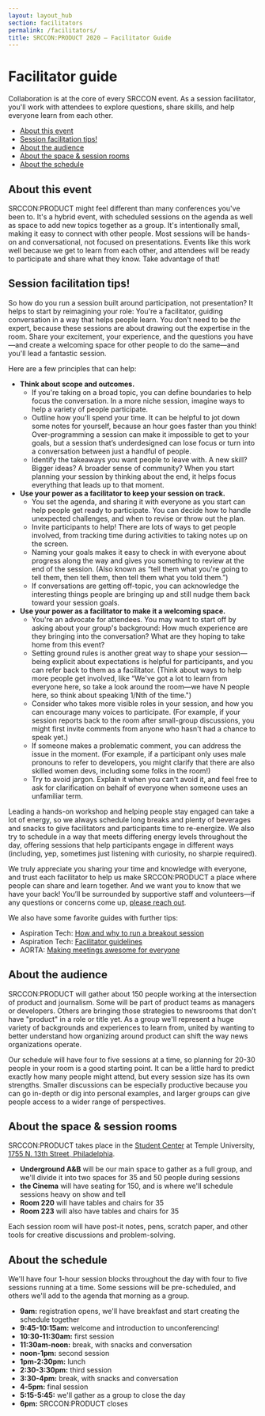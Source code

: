 ```yaml
---
layout: layout_hub
section: facilitators
permalink: /facilitators/
title: SRCCON:PRODUCT 2020 — Facilitator Guide
---
```


# Facilitator guide

Collaboration is at the core of every SRCCON event. As a session facilitator, you'll work with attendees to explore questions, share skills, and help everyone learn from each other.


* [About this event](#about-this-event)
* [Session facilitation tips!](#session-facilitation-tips)
* [About the audience](#about-the-audience)
* [About the space & session rooms](#about-the-space)
* [About the schedule](#about-the-schedule)

<span id="about-this-event"></span>

## About this event

SRCCON:PRODUCT might feel different than many conferences you've been to. It's a hybrid event, with scheduled sessions on the agenda as well as space to add new topics together as a group. It's intentionally small, making it easy to connect with other people. Most sessions will be hands-on and conversational, not focused on presentations. Events like this work well because we get to learn from each other, and attendees will be ready to participate and share what they know. Take advantage of that!

<span id="session-facilitation-tips"></span>

## Session facilitation tips!

So how do you run a session built around participation, not presentation? It helps to start by reimagining your role: You're a facilitator, guiding conversation in a way that helps people learn. You don't need to be _the_ expert, because these sessions are about drawing out the expertise in the room. Share your excitement, your experience, and the questions you have—and create a welcoming space for other people to do the same—and you'll lead a fantastic session.

Here are a few principles that can help:

* **Think about scope and outcomes.**
    * If you're taking on a broad topic, you can define boundaries to help focus the conversation. In a more niche session, imagine ways to help a variety of people participate.
    * Outline how you'll spend your time. It can be helpful to jot down some notes for yourself, because an hour goes faster than you think! Over-programming a session can make it impossible to get to your goals, but a session that’s underdesigned can lose focus or turn into a conversation between just a handful of people.
    * Identify the takeaways you want people to leave with. A new skill? Bigger ideas? A broader sense of community? When you start planning your session by thinking about the end, it helps focus everything that leads up to that moment.
* **Use your power as a facilitator to keep your session on track.**
    * You set the agenda, and sharing it with everyone as you start can help people get ready to participate. You can decide how to handle unexpected challenges, and when to revise or throw out the plan.
    * Invite participants to help! There are lots of ways to get people involved, from tracking time during activities to taking notes up on the screen.
    * Naming your goals makes it easy to check in with everyone about progress along the way and gives you something to review at the end of the session. (Also known as “tell them what you're going to tell them, then tell them, then tell them what you told them.”)
    * If conversations are getting off-topic, you can acknowledge the interesting things people are bringing up and still nudge them back toward your session goals.
* **Use your power as a facilitator to make it a welcoming space.**
    * You're an advocate for attendees. You may want to start off by asking about your group's background: How much experience are they bringing into the conversation? What are they hoping to take home from this event?
    * Setting ground rules is another great way to shape your session—being explicit about expectations is helpful for participants, and you can refer back to them as a facilitator. (Think about ways to help more people get involved, like “We've got a lot to learn from everyone here, so take a look around the room—we have N people here, so think about speaking 1/Nth of the time.")
    * Consider who takes more visible roles in your session, and how you can encourage many voices to participate. (For example, if your session reports back to the room after small-group discussions, you might first invite comments from anyone who hasn't had a chance to speak yet.)
    * If someone makes a problematic comment, you can address the issue in the moment. (For example, if a participant only uses male pronouns to refer to developers, you might clarify that there are also skilled women devs, including some folks in the room!)
    * Try to avoid jargon. Explain it when you can't avoid it, and feel free to ask for clarification on behalf of everyone when someone uses an unfamiliar term.

Leading a hands-on workshop and helping people stay engaged can take a lot of energy, so we always schedule long breaks and plenty of beverages and snacks to give facilitators and participants time to re-energize. We also try to schedule in a way that meets differing energy levels throughout the day, offering sessions that help participants engage in different ways (including, yep, sometimes just listening with curiosity, no sharpie required).

We truly appreciate you sharing your time and knowledge with everyone, and trust each facilitator to help us make SRCCON:PRODUCT a place where people can share and learn together. And we want you to know that we have your back! You’ll be surrounded by supportive staff and volunteers—if any questions or concerns come up, [please reach out](mailto:srccon@opennews.org).

We also have some favorite guides with further tips:

* Aspiration Tech: [How and why to run a breakout session](http://facilitation.aspirationtech.org/index.php?title=Facilitation:Break-Outs)
* Aspiration Tech: [Facilitator guidelines](http://facilitation.aspirationtech.org/index.php?title=Facilitation:Facilitator_Guidelines)
* AORTA: [Making meetings awesome for everyone](http://aorta.coop/portfolio_page/anti-oppressive-facilitation/)

<span id="about-the-audience"></span>

## About the audience

SRCCON:PRODUCT will gather about 150 people working at the intersection of product and journalism. Some will be part of product teams as managers or developers. Others are bringing those strategies to newsrooms that don't have "product" in a role or title yet. As a group we'll represent a huge variety of backgrounds and experiences to learn from, united by wanting to better understand how organizing around product can shift the way news organizations operate.

Our schedule will have four to five sessions at a time, so planning for 20-30 people in your room is a good starting point. It can be a little hard to predict exactly how many people might attend, but every session size has its own strengths. Smaller discussions can be especially productive because you can go in-depth or dig into personal examples, and larger groups can give people access to a wider range of perspectives.

<span id="about-the-space"></span>

## About the space & session rooms

SRCCON:PRODUCT takes place in the [Student Center](https://studentcenter.temple.edu/) at Temple University, [1755 N. 13th Street, Philadelphia](https://goo.gl/maps/QgEL5TbpTanyQheW6).

* **Underground A&B** will be our main space to gather as a full group, and we'll divide it into two spaces for 35 and 50 people during sessions
* **the Cinema** will have seating for 150, and is where we'll schedule sessions heavy on show and tell
* **Room 220** will have tables and chairs for 35
* **Room 223** will also have tables and chairs for 35

Each session room will have post-it notes, pens, scratch paper, and other tools for creative discussions and problem-solving. 

<span id="about-the-day"></span>

## About the schedule

We'll have four 1-hour session blocks throughout the day with four to five sessions running at a time. Some sessions will be pre-scheduled, and others we'll add to the agenda that morning as a group.

* **9am:** registration opens, we'll have breakfast and start creating the schedule together  
* **9:45-10:15am:** welcome and introduction to unconferencing!
* **10:30-11:30am:** first session  
* **11:30am-noon:** break, with snacks and conversation  
* **noon-1pm:** second session  
* **1pm-2:30pm:** lunch  
* **2:30-3:30pm:** third session  
* **3:30-4pm:** break, with snacks and conversation  
* **4-5pm:** final session  
* **5:15-5:45:** we'll gather as a group to close the day  
* **6pm:** SRCCON:PRODUCT closes  
